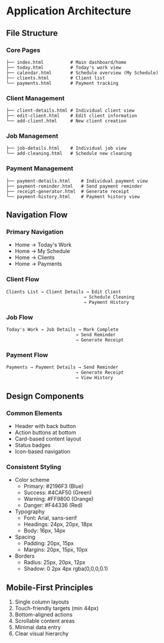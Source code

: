 # Application Architecture

## File Structure

### Core Pages
```
├── index.html          # Main dashboard/home
├── today.html          # Today's work view
├── calendar.html       # Schedule overview (My Schedule)
├── clients.html        # Client list
└── payments.html       # Payment tracking
```

### Client Management
```
├── client-details.html # Individual client view
├── edit-client.html    # Edit client information
└── add-client.html     # New client creation
```

### Job Management
```
├── job-details.html    # Individual job view
└── add-cleaning.html   # Schedule new cleaning
```

### Payment Management
```
├── payment-details.html    # Individual payment view
├── payment-reminder.html   # Send payment reminder
├── receipt-generator.html  # Generate receipt
└── payment-history.html    # Payment history view
```

## Navigation Flow

### Primary Navigation
- Home → Today's Work
- Home → My Schedule
- Home → Clients
- Home → Payments

### Client Flow
```
Clients List → Client Details → Edit Client
                             → Schedule Cleaning
                             → Payment History
```

### Job Flow
```
Today's Work → Job Details → Mark Complete
                          → Send Reminder
                          → Generate Receipt
```

### Payment Flow
```
Payments → Payment Details → Send Reminder
                          → Generate Receipt
                          → View History
```

## Design Components

### Common Elements
- Header with back button
- Action buttons at bottom
- Card-based content layout
- Status badges
- Icon-based navigation

### Consistent Styling
- Color scheme
  - Primary: #2196F3 (Blue)
  - Success: #4CAF50 (Green)
  - Warning: #FF9800 (Orange)
  - Danger: #F44336 (Red)
- Typography
  - Font: Arial, sans-serif
  - Headings: 24px, 20px, 18px
  - Body: 16px, 14px
- Spacing
  - Padding: 20px, 15px
  - Margins: 20px, 15px, 10px
- Borders
  - Radius: 25px, 20px, 12px
  - Shadow: 0 2px 4px rgba(0,0,0,0.1)

## Mobile-First Principles
1. Single column layouts
2. Touch-friendly targets (min 44px)
3. Bottom-aligned actions
4. Scrollable content areas
5. Minimal data entry
6. Clear visual hierarchy 